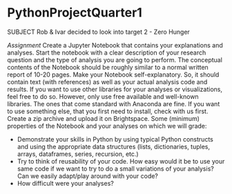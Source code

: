 # PythonProjectQuarter1
SUBJECT
Rob & Ivar decided to look into target 2 - Zero Hunger


*Assignment*
Create a Jupyter Notebook that contains your explanations and analyses. Start the notebook with a
clear description of your research question and the type of analysis you are going to perform. The
conceptual contents of the Notebook should be roughly similar to a normal written report of 10-20
pages. Make your Notebook self-explanatory. So, it should contain text (with references) as well as
your actual analysis code and results. If you want to use other libraries for your analyses or
visualizations, feel free to do so. However, only use free available and well-known libraries. The ones
that come standard with Anaconda are fine. If you want to use something else, that you first need to
install, check with us first. Create a zip archive and upload it on Brightspace.
Some (minimum) properties of the Notebook and your analyses on which we will grade:
- Demonstrate your skills in Python by using typical Python constructs and using the appropriate
data structures (lists, dictionaries, tuples, arrays, dataframes, series, recursion, etc.)
- Try to think of reusability of your code. How easy would it be to use your same code if we
want to try to do a small variations of your analysis? Can we easily adapt/play around with
your code?
- How difficult were your analyses?
